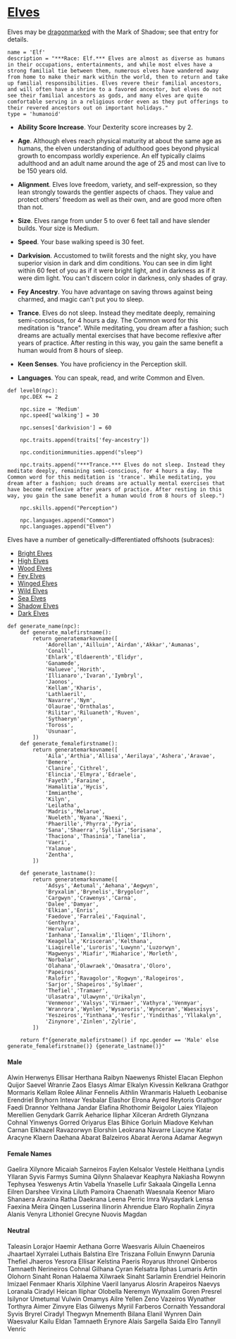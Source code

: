 # [Elves](../Creatures/Elves.md)
Elves may be [dragonmarked](Dragonmarked.md) with the Mark of Shadow; see that entry for details.

```
name = 'Elf'
description = "***Race: Elf.*** Elves are almost as diverse as humans in their occupations, entertainments, and while most elves have a strong familial tie between them, numerous elves have wandered away from home to make their mark within the world, then to return and take up familial responsibilities. Elves revere their familial ancestors, and will often have a shrine to a favored ancestor, but elves do not see their familial ancestors as gods, and many elves are quite comfortable serving in a religious order even as they put offerings to their revered ancestors out on important holidays."
type = 'humanoid'
```

* **Ability Score Increase**. Your Dexterity score increases by 2.

* **Age**. Although elves reach physical maturity at about the same age as humans, the elven understanding of adulthood goes beyond physical growth to encompass worldly experience. An elf typically claims adulthood and an adult name around the age of 25 and most can live to be 150 years old.

* **Alignment**. Elves love freedom, variety, and self-expression, so they lean strongly towards the gentler aspects of chaos. They value and protect others' freedom as well as their own, and are good more often than not.

* **Size**. Elves range from under 5 to over 6 feet tall and have slender builds. Your size is Medium.

* **Speed**. Your base walking speed is 30 feet.

* **Darkvision**. Accustomed to twilit forests and the night sky, you have superior vision in dark and dim conditions. You can see in dim light within 60 feet of you as if it were bright light, and in darkness as if it were dim light. You can't discern color in darkness, only shades of gray.

* **Fey Ancestry**. You have advantage on saving throws against being charmed, and magic can't put you to sleep.

* **Trance**. Elves do not sleep. Instead they meditate deeply, remaining semi-conscious, for 4 hours a day. The Common word for this meditation is "trance". While meditating, you dream after a fashion; such dreams are actually mental exercises that have become reflexive after years of practice. After resting in this way, you gain the same benefit a human would from 8 hours of sleep.

* **Keen Senses**. You have proficiency in the Perception skill.

* **Languages**. You can speak, read, and write Common and Elven.

```
def level0(npc):
    npc.DEX += 2

    npc.size = 'Medium'
    npc.speed['walking'] = 30

    npc.senses['darkvision'] = 60

    npc.traits.append(traits['fey-ancestry'])

    npc.conditionimmunities.append("sleep")

    npc.traits.append("***Trance.*** Elves do not sleep. Instead they meditate deeply, remaining semi-conscious, for 4 hours a day. The Common word for this meditation is 'trance'. While meditating, you dream after a fashion; such dreams are actually mental exercises that have become reflexive after years of practice. After resting in this way, you gain the same benefit a human would from 8 hours of sleep.")

    npc.skills.append("Perception")

    npc.languages.append("Common")
    npc.languages.append("Elven")
```

Elves have a number of genetically-differentiated offshoots (subraces):

* [Bright Elves](Elves/Bright.md)
* [High Elves](Elves/High.md)
* [Wood Elves](Elves/Wood.md)
* [Fey Elves](Elves/Fey.md)
* [Winged Elves](Elves/Winged.md)
* [Wild Elves](Elves/Wild.md)
* [Sea Elves](Elves/Sea.md)
* [Shadow Elves](Elves/Shadow.md)
* [Dark Elves](Elves/Dark.md)

```
def generate_name(npc):
    def generate_malefirstname():
        return generatemarkovname([
            'Adorellan','Ailluin','Airdan','Akkar','Aumanas',
            'Conall',
            'Ehlark','Eldaerenth','Elidyr',
            'Ganamede',
            'Halueve','Horith',
            'Illianaro','Ivaran','Iymbryl',
            'Jaonos',
            'Kellam','Kharis',
            'Lathlaeril',
            'Navarre','Nym',
            'Olaurae','Ornthalas',
            'Rilitar','Riluaneth','Ruven',
            'Sythaeryn',
            'Toross',
            'Usunaar',
        ])
    def generate_femalefirstname():
        return generatemarkovname([
            'Aila','Arthia','Allisa','Aerilaya','Ashera','Aravae',
            'Bemere',
            'Clanire','Cithrel',
            'Elincia','Elmyra','Edraele',
            'Fayeth','Faraine',
            'Hamalitia','Hycis',
            'Immianthe',
            'Kilyn',
            'Leilatha',
            'Madris','Melarue',
            'Nueleth','Nyana','Naexi',
            'Phaerille','Phyrra','Pyria',
            'Sana','Shaerra','Syllia','Sorisana',
            'Thaciona','Thasinia','Tanelia',
            'Vaeri',
            'Yalanue',
            'Zentha',
        ])

    def generate_lastname():
        return generatemarkovname([
            'Adsys','Aetumal','Aehana','Aegwyn',
            'Bryxalim','Brynelis','Brygolor',
            'Cargwyn','Crawenys','Carna',
            'Dalee','Damyar',
            'Elkian','Enris',
            'Faedove','Farralei','Faquinal',
            'Genthyra',
            'Hervalur',
            'Ianhana','Ianxalim','Iliqen','Ilihorn',
            'Keagella','Krisceran','Kelthana',
            'Liaqirelle','Luroris','Luwynn','Luzorwyn',
            'Magwenys','Miafir','Miaharice','Morleth',
            'Norbalar',
            'Olahana','Olawraek','Omasatra','Oloro',
            'Papeiros',
            'Ralofir','Ravagolor','Rogwyn','Ralogeiros',
            'Sarjor','Shapeiros','Sylmaer',
            'Thefiel','Tramaer',
            'Ulasatra','Ulawynn','Urikalyn',
            'Venmenor','Valsys','Virmaer','Vathyra','Venmyar',
            'Wranrora','Wynlen','Wysaroris','Wynceran','Waesxisys',
            'Yeszeiros','Yinthana','Yesfir','Yindithas','Yllakalyn',
            'Zinynore','Zinlen','Zylrie',
        ])

    return f"{generate_malefirstname() if npc.gender == 'Male' else generate_femalefirstname()} {generate_lastname()}"
```

#### Male
Alwin Herwenys
Ellisar Herthana
Raibyn Naewenys
Rhistel Elacan
Elephon Quijor
Saevel Wranrie
Zaos Elasys
Almar Elkalyn
Kivessin Kelkrana
Grathgor Mormaris
Kellam Rolee
Alinar Fennelis
Aithlin Wranmaris
Halueth Leobanise
Erendriel Bryhorn
Intevar Yesbalar
Elashor Elrona
Ayred Reytoris
Grathgor Faedi
Drannor Yelthana
Jandar Elafina
Rhothomir Beigolor
Laiex Yllajeon
Merellien Genydark
Garrik Aeharice
Iliphar Xilceran
Ardreth Glynzana
Cohnal Yinwenys
Gorred Oriyarus
Elas Bihice
Gorluin Miadove
Kelvhan Carnan
Elkhazel Ravazorwyn
Elorshin Leokrana
Navarre Liacyne
Katar Aracyne
Klaern Daehana
Abarat Balzeiros
Abarat Aerona
Adamar Aegwyn

#### Female Names
Gaelira Xilynore
Micaiah Sarneiros
Faylen Kelsalor
Vestele Heithana
Lyndis Yllaran
Syvis Farmys
Sumina Qilynn
Shalaevar Keaphyra
Nakiasha Rowynn
Tephysea Yeswenys
Artin Vabella
Ynaselle Lufir
Sakaala Qingella
Lenna Eilren
Darshee Virxina
Liluth Pamoira
Chaenath Waesnala
Keenor Miaro
Shanaera Araxina
Ratha Daekrana
Leena Perric
Imra Wysaydark
Lensa Faexina
Meira Qinqen
Lusserina Ilinorin
Ahrendue Elaro
Rophalin Zinyra
Alanis Venyra
Lithoniel Grecyne
Nuovis Magdan

#### Neutral
Taleasin Lorajor
Haemir Aethana
Gorre Waesvaris
Ailuin Chaeneiros
Jhaartael Xyrralei
Luthais Balstina
Elre Triszana
Folluin Enwynn
Darunia Thefiel
Jhaeros Yesrora
Ellisar Kelstina
Paeris Royarus
Ithronel Qinberos
Tamnaeth Nerineiros
Cohnal Gilhana
Cyran Kelsatra
Ilphas Lumaris
Artin Olohorn
Sinaht Ronan
Halaema Xilwraek
Sinaht Sarlamin
Erendriel Heinorin
Imizael Fenmaer
Kharis Xilphine
Vaeril Ianyarus
Alosrin Arapeiros
Naevys Loranala
Ciradyl Heican
Iliphar Olobella
Neremyn Wynxalim
Goren Presrel
Isilynor Umetumal
Vulwin Omamys
Ailre Yellen
Zeno Vazeiros
Wynather Torthyra
Aimer Zinvyre
Elas Gilwenys
Myriil Farberos
Cornaith Yessandoral
Syvis Bryrel
Ciradyl Thegwyn
Mnementh Bilana
Elanil Wynren
Dain Waesvalur
Kailu Eldan
Tamnaeth Erynore
Alais Sargella
Saida Elro
Tannyll Venric